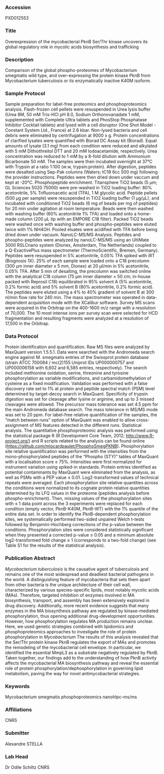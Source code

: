 ### Accession
PXD012553

### Title
Overexpression of the mycobacterial PknB Ser/Thr kinase uncovers its global regulatory role in mycolic acids biosynthesis and trafficking

### Description
Comparison of the global phospho-proteomes of Mycobacterium smegmatis wild type, and over-expressing the protein kinase PknB from Mycobacterium tuberculosis or its enzymatically inactive K40M isoform.

### Sample Protocol
Sample preparation for label-free proteomics and phosphoproteomics analysis. Flash-frozen cell pellets were resuspended in Urea lysis buffer (Urea 8M, 50 mM Tris-HCl pH 8.0, Sodium Orthonovanadate 1 mM, supplemented with Complete Ultra tablets and PhosStop Phosphatase Inhibitor Cocktail tablets) and lysed with a cell disruptor (One Shot Model - Constant System Ltd., France) at 2.6 kbar. Non-lysed bacteria and cell debris were eliminated by centrifugation at 9000 x g. Protein concentrations of clarified lysates were quantified with Biorad DC Assay kit (Biorad). Equal amounts of lysate (3.1 mg) from each condition were reduced and alkylated with 5 mM Dithiothreitol DTT and 20 mM Iodoacetamide, respectively. Urea concentration was reduced to 1 mM by a 8-fold dilution with Ammonium Bicarbonate 50 mM. The samples were then incubated overnight at 37°C with Trypsin at a ratio 1:100 (w:w, trypsin:protein). After digestion, peptides were desalted using Sep-Pak columns (Waters; tC18 6cc 500 mg) following the provider instructions. Peptides were then dried down under vaccum and kept at -20°C. Phosphopeptide enrichment. Titansphere TiO2 beads (5 µm; GL Sciences 5020 75000) were pre-washed in TiO2 loading buffer: 80% acetonitrile, 5% Trifluoroacetic acid (TFA), 1 M glycolic acid. Peptide pellets (500 µg per sample) were resuspended in TiO2 loading buffer (1 µg/µL), and incubated with conditioned TiO2 beads (6 mg of beads per mg of peptides) for 20 min under agitation at room temperature. Beads were then washed with washing buffer (60% acetonitrile 1% TFA) and loaded onto a home-made column (200 µL tip with an EMPORE C18 filter). Packed TiO2 beads were washed once with washing buffer and phospho-peptides were eluted twice with 1% NH4OH. Pooled eluates were acidified with TFA before being dried down under vacuum.  NanoLC-MS/MS Analysis. Peptides and phospho-peptides were analyzed by nanoLC-MS/MS using an UltiMate 3000 RSLCnano system (Dionex, Amsterdam, The Netherlands) coupled to a Q-ExactivePlus mass spectrometer (ThermoScientific, Bremen, Germany). Peptides were resuspended in 5% acetonitrile, 0.05% TFA spiked with iRT (Biognosis 1X). 25% of each sample were loaded onto a C18 precolumn (300 µm inner diameter x 5 mm, Dionex) at 20 µl/min in 5% acetonitrile, 0.05% TFA. After 5 min of desalting, the precolumn was switched online with the analytical C18 column (75 μm inner diameter × 50 cm; in-house packed with Reprosil C18) equilibrated in 95% solvent A (5% acetonitrile, 0.2% formic acid) and 5% solvent B (80% acetonitrile, 0.2% formic acid). The peptides were eluted using a 4% to 40% gradient of solvent B at 300 nl/min flow rate for 240 min. The mass spectrometer was operated in data-dependent acquisition mode with the XCalibur software. Survey MS scans were acquired in the Orbitrap on the 400-1600 m/z range with a resolution of 70,000. The 10 most intense ions per survey scan were selected for HCD fragmentation and resulting fragments were analyzed at a resolution of 17,500 in the Orbitrap.

### Data Protocol
Protein identification and quantification. Raw MS files were analyzed by MaxQuant version 1.5.5.1. Data were searched with the Andromeda search engine against M. smegmatis entries of the Swissprot protein database (strain ATCC 700084 / mc(2)155 Uniprot IDs UP000000757 and UP000006158 with 6,602 and 6,585 entries, respectively). The search included methionine oxidation, serine, threonine and tyrosine phosphorylation as variable modifications, and carbamidomethylation of cysteine as a fixed modification. Validation was performed with a false discovery rate set to 1% at protein and peptide spectral match (PSM) level determined by target-decoy search in MaxQuant. Specificity of trypsin digestion was set for cleavage after lysine or arginine, and up to 3 missed cleavages were allowed. The precursor mass tolerance was set 4.5 ppm for the main Andromeda database search. The mass tolerance in MS/MS mode was set to 20 ppm. For label-free relative quantification of the samples, the “match between runs” option of MaxQuant was enabled to allow cross-assignment of MS features detected in the different runs.  Statistical analysis. The quantitative phosphoproteomic analysis was performed using the statistical package R (R Development Core Team, 2012; http://www.R-project.org/) and R scripts related to the analysis can be found online (https://github.com/mlocardpaulet/PhosphoSmegPKNB). Phosphorylation site relative quantification was performed with the intensities from the mono-phosphorylated peptides of the “Phospho (STY)” tables of MaxQuant with a localisation score ≥ 75%. Intensities were first normalized for instrument variation using spiked-in standards. Protein entries identified as potential contaminants by MaxQuant were eliminated from the analysis, as well as PSMs with a PEP value ≤ 0.01. Log2-transformed values of technical repeats were averaged. Each phosphorylation site relative quantities across the conditions were normalized to its cognate protein relative quantities determined by its LFQ values in the proteome (peptides analysis before phospho-enrichment). Then, missing values of the phosphorylation sites with ≤ 1 data point across the 3 experiments were replaced for each condition (empty vector, PknB-K40M, PknB-WT) with the 1% quantile of the entire data set. In order to identify the PknB-dependent phosphorylation sites, we systematically performed two-sided unpaired Welch t-tests followed by Benjamini-Hochberg corrections of the p-value between the conditions. Phosphorylation sites were considered statistically significant when they presented a corrected p-value ≤ 0.05 and a minimum absolute log2-transformed fold change ≥ 1 (corresponds to a two-fold change) (see Table S1 for the results of the statistical analysis).

### Publication Abstract
<i>Mycobacterium tuberculosis</i> is the causative agent of tuberculosis and remains one of the most widespread and deadliest bacterial pathogens in the world. A distinguishing feature of mycobacteria that sets them apart from other bacteria is the unique architecture of their cell wall, characterized by various species-specific lipids, most notably mycolic acids (MAs). Therefore, targeted inhibition of enzymes involved in MA biosynthesis, transport, and assembly has been extensively explored in drug discovery. Additionally, more recent evidence suggests that many enzymes in the MA biosynthesis pathway are regulated by kinase-mediated phosphorylation, thus opening additional drug-development opportunities. However, how phosphorylation regulates MA production remains unclear. Here, we used genetic strategies combined with lipidomics and phosphoproteomics approaches to investigate the role of protein phosphorylation in <i>Mycobacterium</i> The results of this analysis revealed that the Ser/Thr protein kinase PknB regulates the export of MAs and promotes the remodeling of the mycobacterial cell envelope. In particular, we identified the essential MmpL3 as a substrate negatively regulated by PknB. Taken together, our findings add to the understanding of how PknB activity affects the mycobacterial MA biosynthesis pathway and reveal the essential role of protein phosphorylation/dephosphorylation in governing lipid metabolism, paving the way for novel antimycobacterial strategies.

### Keywords
Mycobacterium smegmatis phosphoproteomics nanohlpc-ms/ms

### Affiliations
CNRS

### Submitter
Alexandre STELLA

### Lab Head
Dr Odile Schiltz
CNRS


